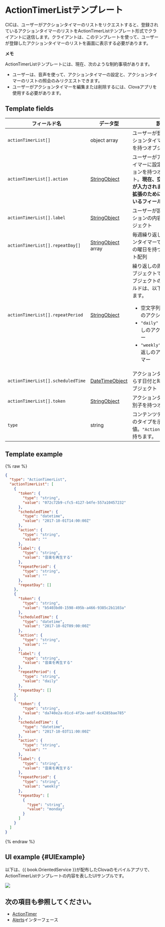 # ActionTimerListテンプレート
CICは、ユーザーがアクションタイマーのリストをリクエストすると、登録されているアクションタイマーのリストをActionTimerListテンプレート形式でクライアントに送信します。クライアントは、このテンプレートを使って、ユーザーが登録したアクションタイマーのリストを画面に表示する必要があります。

<div class="note">
<p><strong>メモ</strong></p>
<p>ActionTimerListテンプレートには、現在、次のような制約事項があります。</p>
<ul>
  <li>ユーザーは、音声を使って、アクションタイマーの設定と、アクションタイマーのリストの照会のみリクエストできます。</li>
  <li>ユーザーがアクションタイマーを編集または削除するには、Clovaアプリを使用する必要があります。</li>
</ul>
</div>

## Template fields

| フィールド名       | データ型    | 説明                     |
|---------------|---------|-----------------------------|
| `actionTimerList[]`               | object array  | ユーザーが登録したアクションタイマーのリストを持つオブジェクト配列                                              |
| `actionTimerList[].action`       | [StringObject](/CIC/References/ContentTemplates/Shared_Objects.md#StringObject)     | ユーザーがアクションタイマーに設定したアクションを持つオブジェクト。**現在、空文字列(`""`)が入力されます。将来の拡張のために予約されているフィールドです。** |
| `actionTimerList[].label`        | [StringObject](/CIC/References/ContentTemplates/Shared_Objects.md#StringObject)     | ユーザーが設定したアクションの内容を持つオブジェクト |
| `actionTimerList[].repeatDay[]`     | [StringObject](/CIC/References/ContentTemplates/Shared_Objects.md#StringObject) array | 毎週繰り返しのアクションタイマーで、繰り返しの曜日を持つオブジェクト配列 |
| `actionTimerList[].repeatPeriod`  | [StringObject](/CIC/References/ContentTemplates/Shared_Objects.md#StringObject)     | 繰り返しの周期を持つオブジェクトです。このオブジェクトの`value`フィールドは、以下の値を持ちます。<ul><li>空文字列(<code>""</code>)：一回性のアクションタイマー</li><li><code>"daily"</code>：毎日繰り返しのアクションタイマー</li><li><code>"weekly"</code>：毎週繰り返しのアクションタイマー</li></ul> |
| `actionTimerList[].scheduledTime` | [DateTimeObject](/CIC/References/ContentTemplates/Shared_Objects.md#DateTimeObject) | アクションタイマーを鳴らす日付と時間を持つオブジェクト      |
| `actionTimerList[].token`         | [StringObject](/CIC/References/ContentTemplates/Shared_Objects.md#StringObject)     | アクションタイマーの識別子を持つオブジェクト              |
| `type`        | string                                                                                                | コンテンツテンプレートのタイプを示す値。`"ActionTimerList"`を持ちます。             |

## Template example

{% raw %}

```json
{
  "type": "ActionTimerList",
  "actionTimerList": [
    {
      "token": {
        "type": "string",
        "value": "072c72b9-cfc5-4127-b4fe-557a10457232"
      },
      "scheduledTime": {
        "type": "datetime",
        "value": "2017-10-01T14:00:00Z"
      },
      "action": {
        "type": "string",
        "value": ""
      },
      "label": {
        "type": "string",
        "value": "音楽を再生する"
      },
      "repeatPeriod": {
        "type": "string",
        "value": ""
      },
      "repeatDay": []
    },
    {
      "token": {
        "type": "string",
        "value": "b5403bd0-1598-495b-a466-9385c2b1103a"
      },
      "scheduledTime": {
        "type": "datetime",
        "value": "2017-10-02T09:00:00Z"
      },
      "action": {
        "type": "string",
        "value": ""
      },
      "label": {
        "type": "string",
        "value": "音楽を再生する"
      },
      "repeatPeriod": {
        "type": "string",
        "value": "daily"
      },
      "repeatDay": []
    },
    {
      "token": {
        "type": "string",
        "value": "da740e2a-01cd-4f2e-aedf-6c4285bae785"
      },
      "scheduledTime": {
        "type": "datetime",
        "value": "2017-10-03T11:00:00Z"
      },
      "action": {
        "type": "string",
        "value": ""
      },
      "label": {
        "type": "string",
        "value": "音楽を再生する"
      },
      "repeatPeriod": {
        "type": "string",
        "value": "weekly"
      },
      "repeatDay": [
        {
          "type": "string",
          "value": "monday"
        }
      ]
    }
  ]
}
```

{% endraw %}

## UI example {#UIExample}

以下は、{{ book.OrientedService }}が配布したClovaのモバイルアプリで、ActionTimerListテンプレートの内容を表したUIサンプルです。

![](/CIC/Resources/Images/Content_Template-ActionTimerList.png)

## 次の項目も参照してください。
* [ActionTimer](/CIC/References/ContentTemplates/ActionTimer.md)
* [Alerts](/CIC/References/CICInterface/Alerts.md)インターフェース
